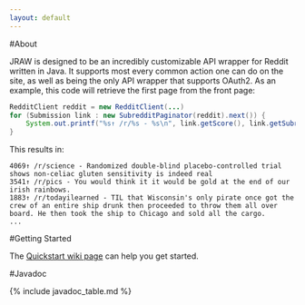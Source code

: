 ```yaml
---
layout: default
---
```


#About

JRAW is designed to be an incredibly customizable API wrapper for Reddit written in Java. It supports most every common action one can do on the site, as well as being the only API wrapper that supports OAuth2. As an example, this code will retrieve the first page from the front page:

```java
RedditClient reddit = new RedditClient(...)
for (Submission link : new SubredditPaginator(reddit).next()) {
	System.out.printf("%s↑ /r/%s - %s\n", link.getScore(), link.getSubreddit(), link.getTitle())
}
```

This results in:

```
4069↑ /r/science - Randomized double-blind placebo-controlled trial shows non-celiac gluten sensitivity is indeed real
3541↑ /r/pics - You would think it it would be gold at the end of our irish rainbows.
1883↑ /r/todayilearned - TIL that Wisconsin's only pirate once got the crew of an entire ship drunk then proceeded to throw them all over board. He then took the ship to Chicago and sold all the cargo.
...
```

#Getting Started

The [Quickstart wiki page](https://github.com/thatJavaNerd/JRAW/wiki/Quickstart) can help you get started.

#Javadoc

{% include javadoc_table.md %}
